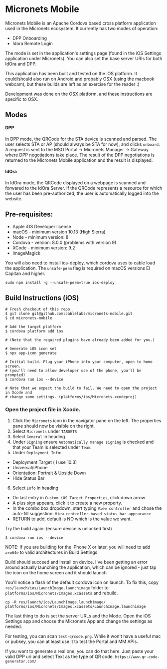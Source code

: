 # Micronets Mobile

Micronets Mobile is an Apache Cordova based cross platform application used in the Micronets ecosystem. It currently has two modes of operation:
- DPP Onboarding
- Idora Remote Login

The mode is set in the application's settings page (found in the iOS Settings application under Micronets). You can also set the base server URIs for both IdOra and DPP.

This application has been built and tested on the iOS platform. It could/should also run on Android and probably OSX (using the macbook webcam), but these builds are left as an exercise for the reader :)

Development was done on the OSX platform, and these instructions are specific to OSX.

## Modes
#### DPP
In DPP mode, the QRCode for the STA device is scanned and parsed. The user selects STA or AP (should always be STA for now), and clicks `onboard`. A request is sent to the MSO Portal -> Micronets Manager -> Gateway where DPP negotiations take place. The result of the DPP negotiations is returned to the Micronets Mobile application and the result is displayed.
#### IdOra
In IdOra mode, the QRCode displayed on a webpage is scanned and forwared to the IdOra Server. If the QRCode represents a resource for which the user has been pre-authorized, the user is automatically logged into the website.

## Pre-requisites:

- Apple iOS Developer license
- macOS - minimum version 10.13 (High Sierra)
- Node - minimum version: 8
- Cordova - version: 8.0.0 (problems with version 9)
- XCode - minimum version: 9.2
- ImageMagick

You will also need to install ios-deploy, which cordova uses to cable load the application. The `unsafe-perm` flag is required on macOS versions El Capitan and higher.

`sudo npm install -g --unsafe-perm=true ios-deploy`


## Build Instructions (iOS)

```
# Fresh checkout of this repo
$ git clone git@github.com:cablelabs/micronets-mobile.git
$ cd micronets-mobile

# Add the target platform
$ cordova platform add ios

# (Note that the required plugins have already been added for you.)

# Generate iOS icon set
$ npx app-icon generate

# Initial build. Plug your iPhone into your computer, open to home screen.
# (you'll need to allow developer use of the phone, you'll be prompted)
$ cordova run ios --device

# Note that we expect the build to fail. We need to open the project in Xcode and
# change some settings. (platforms/ios/Micronets.xcodeproj)

```

### Open the project file in Xcode.
1. Click the `Micronets` icon in the navigator pane on the left. The properties pane should now be visible on the right.
2. Select `Micronets` under `TARGETS`
3. Select `General` in heading
4. Under `Signing` ensure `Automatically manage signing` is checked and that your Team is selected under `Team`.
5. Under `Deployment Info`:
  - Deployment Target ( I use 10.3)
  - Universal/iPhone
  - Orientation: Portrait & Upside Down
  - Hide Status Bar
6. Select `Info` in heading
  - On last entry in `Custom iOS Target Properties`, click down arrow
  - A plus sign appears, click it to create a new property.
  - In the combo box dropdown, start typing `View controller` and chose the auto-fill suggestion: `View controller-based status bar appearance`
  - RETURN to add, default is NO which is the value we want.

Try the build again: (ensure device is unlocked first)
```
$ cordova run ios --device
```
NOTE: If you are building for the iPhone X or later, you will need to add `arm64e` to valid architectures in Build Settings

Build should succeed and install on device. I've been getting an error around actually launching the application, which can be ignored - just tap the icon on the home screen and it should launch

You'll notice a flash of the default cordova icon on launch. To fix this, copy `res/launch/ios/LaunchImage.launchimage` folder to `platforms/ios/Micronets/Images.xcassets` and rebuild.

```
cp -R res/launch/ios/LaunchImage.launchimage/ platforms/ios/Micronets/Images.xcassets/LaunchImage.launchimage
```

The last thing to do is set the server URLs and the Mode. Open the iOS Settings app and choose the Micronets App and change the settings as needed.

For testing, you can scan `test-qrcode.png`. While it won't have a useful mac or pubkey, you can at least use it to test the Portal and MM APIs.

If you want to generate a real one, you can do that here. Just paste your valid DPP uri and select Text as the type of QR code.
`https://www.qr-code-generator.com/`

